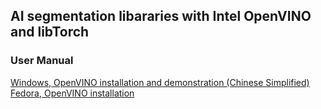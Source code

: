 ## AI segmentation libararies with Intel OpenVINO and libTorch

### User Manual

[Windows, OpenVINO installation and demonstration (Chinese Simplified)](https://github.com/ZHCSOFT/Inference_Segmentation_CPP/blob/main/user_manual/chinese_simplified/README.md)<br>
[Fedora, OpenVINO installation](https://github.com/ZHCSOFT/Linux-Preparing-and-Setting/blob/main/Fedora/Install_OpenVINO.md)<br>
